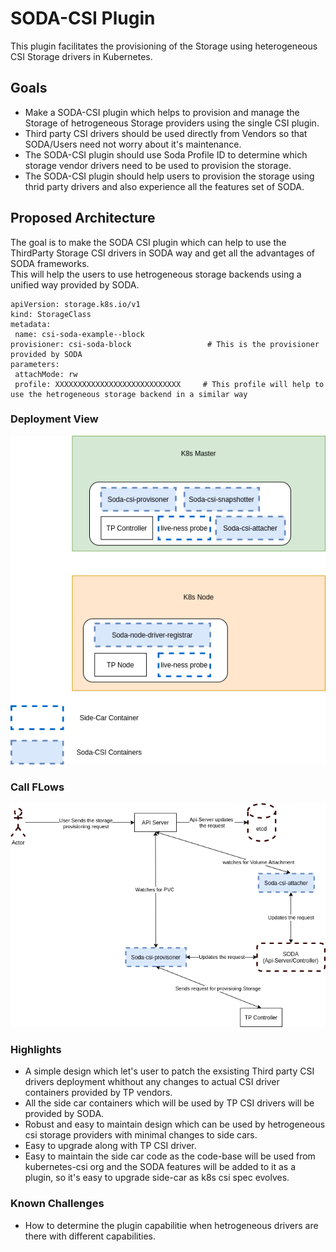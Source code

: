 # SODA-CSI Plugin

This plugin facilitates the provisioning of the Storage using heterogeneous CSI Storage drivers in Kubernetes.


## Goals
 - Make a SODA-CSI plugin which helps to provision and manage the Storage of hetrogeneous Storage providers using the single CSI plugin.
 - Third party CSI drivers should be used directly from Vendors so that SODA/Users need not worry about it's maintenance.
 - The SODA-CSI plugin should use Soda Profile ID to determine which storage vendor drivers need to be used to provision the storage.
 - The SODA-CSI plugin should help users to provision the storage using thrid party drivers and also experience all the features set of SODA.
 
 
 ## Proposed Architecture
 
 The goal is to make the SODA CSI plugin which can help to use the ThirdParty Storage CSI drivers in SODA way and get all the advantages of SODA frameworks.  
 This will help the users to use hetrogeneous storage backends using a unified way provided by SODA.
 ~~~
apiVersion: storage.k8s.io/v1
kind: StorageClass
metadata:
  name: csi-soda-example--block
provisioner: csi-soda-block                 # This is the provisioner provided by SODA
parameters:
  attachMode: rw
  profile: XXXXXXXXXXXXXXXXXXXXXXXXXXXX     # This profile will help to use the hetrogeneous storage backend in a similar way
 ~~~
 
 ### Deployment View
 ![](./Soda-CSI-Plugin-DeploymentView.png)
 
 ### Call FLows
 ![](./Soda-CSI-Plugin-CallFLow.png)
 
  
 ### Highlights
  - A simple design which let's user to patch the exsisting Third party CSI drivers deployment whithout any changes to actual CSI driver containers provided by TP vendors.
  - All the side car containers which will be used by TP CSI drivers will be provided by SODA.
  - Robust and easy to maintain design which can be used by hetrogeneous csi storage providers with minimal changes to side cars.
  - Easy to upgrade along with TP CSI driver.
  - Easy to maintain the side car code as the code-base will be used from kubernetes-csi org and the SODA features will be added to it as a plugin, so it's easy to upgrade side-car as k8s csi spec evolves.
 ### Known Challenges
  - How to determine the plugin capabilitie when hetrogeneous drivers are there with different capabilities.
  
